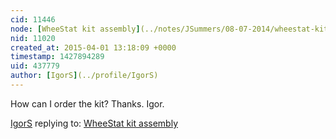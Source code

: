 ```yaml
---
cid: 11446
node: [WheeStat kit assembly](../notes/JSummers/08-07-2014/wheestat-kit-assembly)
nid: 11020
created_at: 2015-04-01 13:18:09 +0000
timestamp: 1427894289
uid: 437779
author: [IgorS](../profile/IgorS)
---
```


How can I order the kit? 
Thanks.
Igor.

[IgorS](../profile/IgorS) replying to: [WheeStat kit assembly](../notes/JSummers/08-07-2014/wheestat-kit-assembly)

